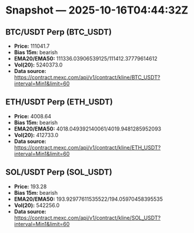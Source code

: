 # Snapshot — 2025-10-16T04:44:32Z

## BTC/USDT Perp (BTC_USDT)
- **Price:** 111041.7
- **Bias 15m:** bearish
- **EMA20/EMA50:** 111336.03906539125/111412.37779614612
- **Vol(20):** 5240373.0
- **Data source:** https://contract.mexc.com/api/v1/contract/kline/BTC_USDT?interval=Min1&limit=60

## ETH/USDT Perp (ETH_USDT)
- **Price:** 4008.64
- **Bias 15m:** bearish
- **EMA20/EMA50:** 4018.049392140061/4019.9481285952093
- **Vol(20):** 412733.0
- **Data source:** https://contract.mexc.com/api/v1/contract/kline/ETH_USDT?interval=Min1&limit=60

## SOL/USDT Perp (SOL_USDT)
- **Price:** 193.28
- **Bias 15m:** bearish
- **EMA20/EMA50:** 193.92977611535522/194.05970458395535
- **Vol(20):** 542256.0
- **Data source:** https://contract.mexc.com/api/v1/contract/kline/SOL_USDT?interval=Min1&limit=60
